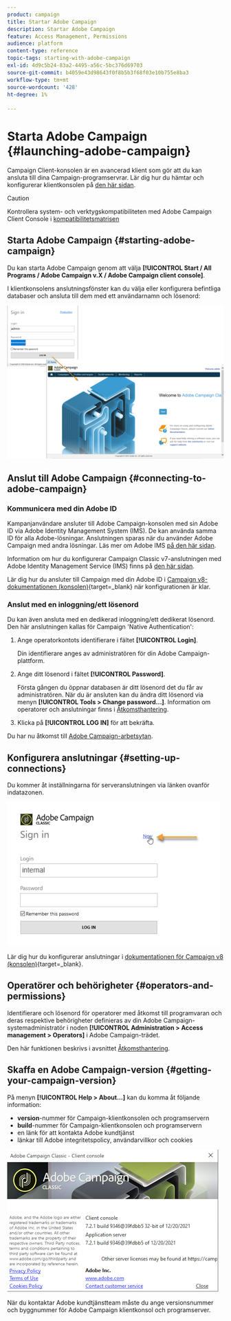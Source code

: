 ```yaml
---
product: campaign
title: Startar Adobe Campaign
description: Startar Adobe Campaign
feature: Access Management, Permissions
audience: platform
content-type: reference
topic-tags: starting-with-adobe-campaign
exl-id: 4d9c5b24-83a2-4495-a56c-5bc376d69703
source-git-commit: b4059e43d98643f0f8b5b3f68f03e10b755e8ba3
workflow-type: tm+mt
source-wordcount: '428'
ht-degree: 1%

---
```


# Starta Adobe Campaign {#launching-adobe-campaign}

Campaign Client-konsolen är en avancerad klient som gör att du kan ansluta till dina Campaign-programservrar. Lär dig hur du hämtar och konfigurerar klientkonsolen på [den här sidan](../../installation/using/installing-the-client-console.md).

>[!CAUTION]
>
>Kontrollera system- och verktygskompatibiliteten med Adobe Campaign Client Console i [kompatibilitetsmatrisen](../../rn/using/compatibility-matrix.md#ClientConsoleoperatingsystems)

## Starta Adobe Campaign {#starting-adobe-campaign}

Du kan starta Adobe Campaign genom att välja **[!UICONTROL Start / All Programs / Adobe Campaign v.X / Adobe Campaign client console]**.

I klientkonsolens anslutningsfönster kan du välja eller konfigurera befintliga databaser och ansluta till dem med ett användarnamn och lösenord:

![](assets/acc-logon.png)

## Anslut till Adobe Campaign {#connecting-to-adobe-campaign}

### Kommunicera med din Adobe ID

Kampanjanvändare ansluter till Adobe Campaign-konsolen med sin Adobe ID via Adobe Identity Management System (IMS). De kan använda samma ID för alla Adobe-lösningar. Anslutningen sparas när du använder Adobe Campaign med andra lösningar. Läs mer om Adobe IMS [på den här sidan](https://helpx.adobe.com/se/enterprise/using/identity.html).

Information om hur du konfigurerar Campaign Classic v7-anslutningen med Adobe Identity Management Service (IMS) finns på [den här sidan](../../integrations/using/about-adobe-id.md).

Lär dig hur du ansluter till Campaign med din Adobe ID i [Campaign v8-dokumentationen (konsolen)](https://experienceleague.adobe.com/sv/docs/campaign/campaign-v8/new/connect){target=_blank} när konfigurationen är klar.


### Anslut med en inloggning/ett lösenord

Du kan även ansluta med en dedikerad inloggning/ett dedikerat lösenord. Den här anslutningen kallas för Campaign &#39;Native Authentication&#39;:

1. Ange operatorkontots identifierare i fältet **[!UICONTROL Login]**.

   Din identifierare anges av administratören för din Adobe Campaign-plattform.

1. Ange ditt lösenord i fältet **[!UICONTROL Password]**.

   Första gången du öppnar databasen är ditt lösenord det du får av administratören. När du är ansluten kan du ändra ditt lösenord via menyn **[!UICONTROL Tools > Change password...]**. Information om operatorer och anslutningar finns i [Åtkomsthantering](../../platform/using/access-management.md).

1. Klicka på **[!UICONTROL LOG IN]** för att bekräfta.

Du har nu åtkomst till [Adobe Campaign-arbetsytan](../../platform/using/adobe-campaign-workspace.md).

## Konfigurera anslutningar {#setting-up-connections}

Du kommer åt inställningarna för serveranslutningen via länken ovanför indatazonen.

![](assets/s_ncs_user_connections_management.png)

Lär dig hur du konfigurerar anslutningar i [dokumentationen för Campaign v8 (konsolen)](https://experienceleague.adobe.com/sv/docs/campaign/campaign-v8/new/connect#create-your-connection){target=_blank}.

## Operatörer och behörigheter {#operators-and-permissions}

Identifierare och lösenord för operatorer med åtkomst till programvaran och deras respektive behörigheter definieras av din Adobe Campaign-systemadministratör i noden **[!UICONTROL Administration > Access management > Operators]** i Adobe Campaign-trädet.

Den här funktionen beskrivs i avsnittet [Åtkomsthantering](../../platform/using/access-management.md).

## Skaffa en Adobe Campaign-version {#getting-your-campaign-version}

På menyn **[!UICONTROL Help > About...]** kan du komma åt följande information:

* **version**-nummer för Campaign-klientkonsolen och programservern
* **build**-nummer för Campaign-klientkonsolen och programservern
* en länk för att kontakta Adobe kundtjänst
* länkar till Adobe integritetspolicy, användarvillkor och cookies

![](assets/about-acc.png)

När du kontaktar Adobe kundtjänstteam måste du ange versionsnummer och byggnummer för Adobe Campaign klientkonsol och programserver.

